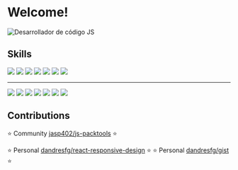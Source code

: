 # Welcome!

![Desarrollador de código JS](https://upload.wikimedia.org/wikipedia/commons/thumb/9/99/Unofficial_JavaScript_logo_2.svg/480px-Unofficial_JavaScript_logo_2.svg.png)

## Skills

![](https://img.shields.io/static/v1?label=Javascript&message=✅&color=success&logo=javascript&logoWidth=20)
![](https://img.shields.io/static/v1?label=NodeJS&message=✅&color=success&logo=node.js&logoWidth=20)
![](https://img.shields.io/static/v1?label=MySQL&message=✅&color=success&logo=mysql&logoWidth=20)
![](https://img.shields.io/static/v1?label=Redux&message=✅&color=success&logo=redux&logoWidth=20)
![](https://img.shields.io/static/v1?label=ReactJS&message=✅&color=success&logo=react&logoWidth=20)
![](https://img.shields.io/static/v1?label=React%20Native&message=✅&color=success&logo=react&logoWidth=20)
![](https://img.shields.io/static/v1?label=NextJS&message=✅&color=success&logo=next.js&logoWidth=20)
___
![](https://img.shields.io/static/v1?label=Figma&message=✓&color=18a0f4&logo=figma&logoWidth=20)
![](https://img.shields.io/static/v1?label=Mongo&message=✓&color=18a0f4&logo=mongoDB&logoWidth=20)
![](https://img.shields.io/static/v1?label=GraphQL&message=✓&color=18a0f4&logo=GraphQL&logoWidth=20)
![](https://img.shields.io/static/v1?label=TypeScript&message=✓&color=18a0f4&logo=TypeScript&logoWidth=20)
![](https://img.shields.io/static/v1?label=Socket%20Io&message=✓&color=18a0f4&logo=socket.io&logoWidth=20)
![](https://img.shields.io/static/v1?label=VueJS&message=✓&color=18a0f4&logo=vue.js&logoWidth=20)
![](https://img.shields.io/static/v1?label=Material-UI&message=✓&color=18a0f4&logo=material-ui&logoWidth=20)


## Contributions

:star: Community [jasp402/js-packtools](https://github.com/jasp402/js-packtools) :star:

:star: Personal [dandresfg/react-responsive-design](https://github.com/dandresfg/react-responsive-design) :star:
:star: Personal [dandresfg/gist](https://gist.github.com/dandresfg) :star:
